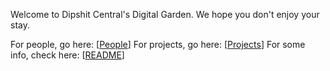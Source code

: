Welcome to Dipshit Central's Digital Garden. We hope you don't enjoy your stay.

For people, go here: [[People]]
For projects, go here: [[Projects]]
For some info, check here: [[README]]

[//begin]: # "Autogenerated link references for markdown compatibility"
[People]: People/People "People"
[Projects]: Projects/Projects "Projects"
[README]: README "README"
[//end]: # "Autogenerated link references"